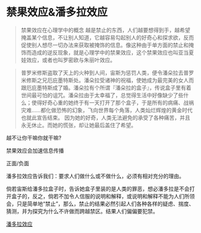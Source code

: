# 禁果效应&潘多拉效应

> 禁果效应在心理学中的概念
> 越是禁止的东西，人们越要想得到手，越希望掩盖某个信息，不让别人知道，它越容易勾起别人的好奇心和探求欲，反而促使别人想尽一切办法来获取被掩饰的信息。像这种由于单方面的禁止和掩饰而造成的逆反现象，就是心理学中的禁果效应，这个禁果效应也叫亚当夏娃效应，或者也叫罗密欧与朱丽叶效应。

> 普罗米修斯盗取了天上的火种到人间，宙斯为惩罚人类，便令潘朵拉去普罗米修斯之兄厄庇墨特斯处。潘朵拉受诸神的祝福，使她成为最完美的女人而跟厄庇墨特斯成了婚。潘朵拉有个所谓『潘朵拉的盒子』，传说盒子里有着世间最可怕的诅咒。潘朵拉由于太幸福了，总觉得生活中好像缺少了些什么；使得好奇心重的她终于有一天打开了那个盒子，于是所有的病痛、战祸灾难......都化做恐怖的幻象，飞向世界每个角落，人类灿烂辉煌的黄金时代也就此宣告结束。 因为她的好奇，人类无法避免的承受了各种痛苦，并且永无休止。而她的慌张，却让她最后盖住了希望。

越不让你干嘛你就干嘛?

禁果效应会加速信息传播

正面/负面

潘多拉效应告诉我们：要求人们做什么或不做什么，必须有相对充分的理由。

倘若宙斯给潘多拉盒子时，告诉她盒子里装的是人类的罪恶，想必潘多拉是不会打开盒子的，反之，倘若不加令人信服的说明和解释，或说明和解释不能为人们所领会，只是简单地“禁止”，那么，禁止的结果必然引起人们各种各样的疑虑、揣度、猜测，并为探究为什么不许做而跨越禁区。结果人们偏偏要犯禁。

[潘多拉效应](https://baike.baidu.com/item/%E6%BD%98%E6%9C%B5%E6%8B%89%E6%95%88%E5%BA%94/12649220?fr=ge_ala)
